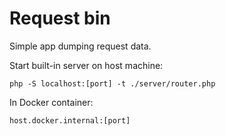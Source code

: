 # Request bin

Simple app dumping request data.

Start built-in server on host machine:
```
php -S localhost:[port] -t ./server/router.php
```

In Docker container:
```
host.docker.internal:[port]
```